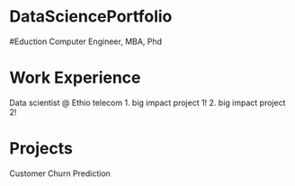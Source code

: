 # DataSciencePortfolio
#Eduction
Computer Engineer, MBA, Phd
# Work Experience
Data scientist @ Ethio telecom
    1. big impact project 1!
    2. big impact project 2!
# Projects
Customer Churn Prediction
